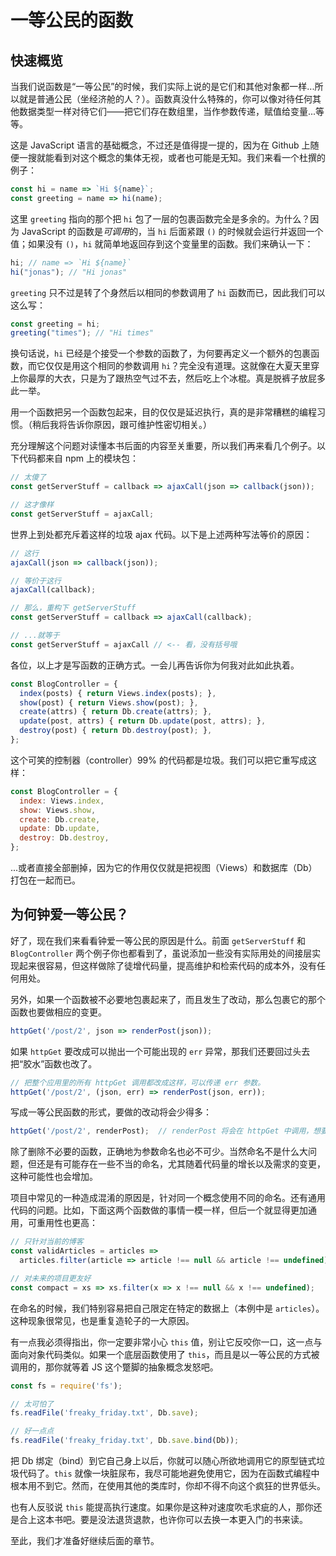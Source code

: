 # 一等公民的函数

## 快速概览

当我们说函数是“一等公民”的时候，我们实际上说的是它们和其他对象都一样...所以就是普通公民（坐经济舱的人？）。函数真没什么特殊的，你可以像对待任何其他数据类型一样对待它们——把它们存在数组里，当作参数传递，赋值给变量...等等。

这是 JavaScript 语言的基础概念，不过还是值得提一提的，因为在 Github 上随便一搜就能看到对这个概念的集体无视，或者也可能是无知。我们来看一个杜撰的例子：

```javascript
const hi = name => `Hi ${name}`;
const greeting = name => hi(name);
```

这里 `greeting` 指向的那个把 `hi` 包了一层的包裹函数完全是多余的。为什么？因为 JavaScript 的函数是*可调用*的，当 `hi` 后面紧跟 `()` 的时候就会运行并返回一个值；如果没有 `()`，`hi` 就简单地返回存到这个变量里的函数。我们来确认一下：

```javascript
hi; // name => `Hi ${name}`
hi("jonas"); // "Hi jonas"
```

`greeting` 只不过是转了个身然后以相同的参数调用了 `hi` 函数而已，因此我们可以这么写：

```javascript
const greeting = hi;
greeting("times"); // "Hi times"
```

换句话说，`hi` 已经是个接受一个参数的函数了，为何要再定义一个额外的包裹函数，而它仅仅是用这个相同的参数调用 `hi`？完全没有道理。这就像在大夏天里穿上你最厚的大衣，只是为了跟热空气过不去，然后吃上个冰棍。真是脱裤子放屁多此一举。

用一个函数把另一个函数包起来，目的仅仅是延迟执行，真的是非常糟糕的编程习惯。（稍后我将告诉你原因，跟可维护性密切相关。）

充分理解这个问题对读懂本书后面的内容至关重要，所以我们再来看几个例子。以下代码都来自 npm 上的模块包：

```javascript
// 太傻了
const getServerStuff = callback => ajaxCall(json => callback(json));

// 这才像样
const getServerStuff = ajaxCall;
```

世界上到处都充斥着这样的垃圾 ajax 代码。以下是上述两种写法等价的原因：

```javascript
// 这行
ajaxCall(json => callback(json));

// 等价于这行
ajaxCall(callback);

// 那么，重构下 getServerStuff
const getServerStuff = callback => ajaxCall(callback);

// ...就等于
const getServerStuff = ajaxCall // <-- 看，没有括号哦
```

各位，以上才是写函数的正确方式。一会儿再告诉你为何我对此如此执着。

```javascript
const BlogController = {
  index(posts) { return Views.index(posts); },
  show(post) { return Views.show(post); },
  create(attrs) { return Db.create(attrs); },
  update(post, attrs) { return Db.update(post, attrs); },
  destroy(post) { return Db.destroy(post); },
};
```

这个可笑的控制器（controller）99% 的代码都是垃圾。我们可以把它重写成这样：

```javascript
const BlogController = {
  index: Views.index,
  show: Views.show,
  create: Db.create,
  update: Db.update,
  destroy: Db.destroy,
};
```

...或者直接全部删掉，因为它的作用仅仅就是把视图（Views）和数据库（Db）打包在一起而已。

## 为何钟爱一等公民？

好了，现在我们来看看钟爱一等公民的原因是什么。前面 `getServerStuff` 和 `BlogController` 两个例子你也都看到了，虽说添加一些没有实际用处的间接层实现起来很容易，但这样做除了徒增代码量，提高维护和检索代码的成本外，没有任何用处。

另外，如果一个函数被不必要地包裹起来了，而且发生了改动，那么包裹它的那个函数也要做相应的变更。

```javascript
httpGet('/post/2', json => renderPost(json));
```

如果 `httpGet` 要改成可以抛出一个可能出现的 `err` 异常，那我们还要回过头去把“胶水”函数也改了。

```javascript
// 把整个应用里的所有 httpGet 调用都改成这样，可以传递 err 参数。
httpGet('/post/2', (json, err) => renderPost(json, err));
```

写成一等公民函数的形式，要做的改动将会少得多：

```javascript
httpGet('/post/2', renderPost);  // renderPost 将会在 httpGet 中调用，想要多少参数都行
```

除了删除不必要的函数，正确地为参数命名也必不可少。当然命名不是什么大问题，但还是有可能存在一些不当的命名，尤其随着代码量的增长以及需求的变更，这种可能性也会增加。

项目中常见的一种造成混淆的原因是，针对同一个概念使用不同的命名。还有通用代码的问题。比如，下面这两个函数做的事情一模一样，但后一个就显得更加通用，可重用性也更高：

```javascript
// 只针对当前的博客
const validArticles = articles =>
  articles.filter(article => article !== null && article !== undefined),

// 对未来的项目更友好
const compact = xs => xs.filter(x => x !== null && x !== undefined);
```

在命名的时候，我们特别容易把自己限定在特定的数据上（本例中是 `articles`）。这种现象很常见，也是重复造轮子的一大原因。

有一点我必须得指出，你一定要非常小心 `this` 值，别让它反咬你一口，这一点与面向对象代码类似。如果一个底层函数使用了 `this`，而且是以一等公民的方式被调用的，那你就等着 JS 这个蹩脚的抽象概念发怒吧。

```javascript
const fs = require('fs');

// 太可怕了
fs.readFile('freaky_friday.txt', Db.save);

// 好一点点
fs.readFile('freaky_friday.txt', Db.save.bind(Db));

```

把 Db 绑定（bind）到它自己身上以后，你就可以随心所欲地调用它的原型链式垃圾代码了。`this` 就像一块脏尿布，我尽可能地避免使用它，因为在函数式编程中根本用不到它。然而，在使用其他的类库时，你却不得不向这个疯狂的世界低头。

也有人反驳说 `this` 能提高执行速度。如果你是这种对速度吹毛求疵的人，那你还是合上这本书吧。要是没法退货退款，也许你可以去换一本更入门的书来读。

至此，我们才准备好继续后面的章节。
